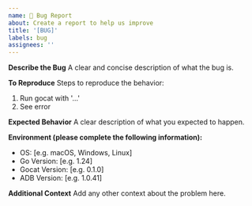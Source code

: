 ```yaml
---
name: 🐛 Bug Report
about: Create a report to help us improve
title: '[BUG]'
labels: bug
assignees: ''
---
```


**Describe the Bug**
A clear and concise description of what the bug is.

**To Reproduce**
Steps to reproduce the behavior:
1. Run gocat with '...'
2. See error

**Expected Behavior**
A clear description of what you expected to happen.

**Environment (please complete the following information):**
- OS: [e.g. macOS, Windows, Linux]
- Go Version: [e.g. 1.24]
- Gocat Version: [e.g. 0.1.0]
- ADB Version: [e.g. 1.0.41]

**Additional Context**
Add any other context about the problem here.